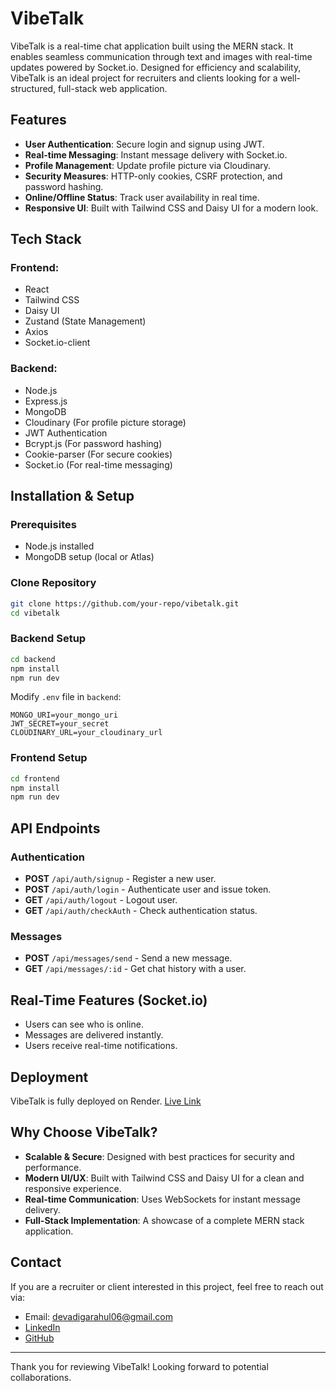 # VibeTalk

VibeTalk is a real-time chat application built using the MERN stack. It enables seamless communication through text and images with real-time updates powered by Socket.io. Designed for efficiency and scalability, VibeTalk is an ideal project for recruiters and clients looking for a well-structured, full-stack web application.

## Features
- **User Authentication**: Secure login and signup using JWT.
- **Real-time Messaging**: Instant message delivery with Socket.io.
- **Profile Management**: Update profile picture via Cloudinary.
- **Security Measures**: HTTP-only cookies, CSRF protection, and password hashing.
- **Online/Offline Status**: Track user availability in real time.
- **Responsive UI**: Built with Tailwind CSS and Daisy UI for a modern look.

## Tech Stack
### Frontend:
- React
- Tailwind CSS
- Daisy UI
- Zustand (State Management)
- Axios
- Socket.io-client

### Backend:
- Node.js
- Express.js
- MongoDB
- Cloudinary (For profile picture storage)
- JWT Authentication
- Bcrypt.js (For password hashing)
- Cookie-parser (For secure cookies)
- Socket.io (For real-time messaging)

## Installation & Setup

### Prerequisites
- Node.js installed
- MongoDB setup (local or Atlas)

### Clone Repository
```bash
git clone https://github.com/your-repo/vibetalk.git
cd vibetalk
```

### Backend Setup
```bash
cd backend
npm install
npm run dev
```
Modify `.env` file in `backend`:
```env
MONGO_URI=your_mongo_uri
JWT_SECRET=your_secret
CLOUDINARY_URL=your_cloudinary_url
```

### Frontend Setup
```bash
cd frontend
npm install
npm run dev
```

## API Endpoints
### Authentication
- **POST** `/api/auth/signup` - Register a new user.
- **POST** `/api/auth/login` - Authenticate user and issue token.
- **GET** `/api/auth/logout` - Logout user.
- **GET** `/api/auth/checkAuth` - Check authentication status.

### Messages
- **POST** `/api/messages/send` - Send a new message.
- **GET** `/api/messages/:id` - Get chat history with a user.

## Real-Time Features (Socket.io)
- Users can see who is online.
- Messages are delivered instantly.
- Users receive real-time notifications.

## Deployment
VibeTalk is fully deployed on Render.
[Live Link](https://vibetalk-mern.onrender.com/)

## Why Choose VibeTalk?
- **Scalable & Secure**: Designed with best practices for security and performance.
- **Modern UI/UX**: Built with Tailwind CSS and Daisy UI for a clean and responsive experience.
- **Real-time Communication**: Uses WebSockets for instant message delivery.
- **Full-Stack Implementation**: A showcase of a complete MERN stack application.

## Contact
If you are a recruiter or client interested in this project, feel free to reach out via:
- Email: devadigarahul06@gmail.com
- [LinkedIn](https://www.linkedin.com/in/rahul-r-devadiga/)
- [GitHub](https://github.com/Rahul-R-Devadiga)

---

Thank you for reviewing VibeTalk! Looking forward to potential collaborations.
